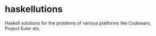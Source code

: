 # haskellutions
Haskell solutions for the problems of various platforms like Codewars, Project Euler etc.
